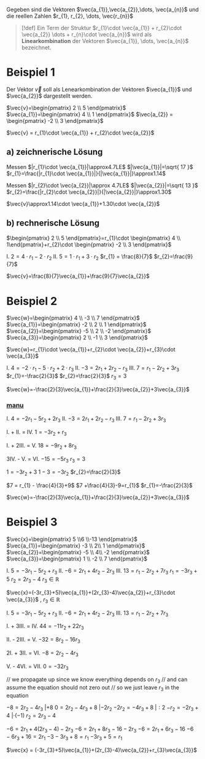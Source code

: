 Gegeben sind die Vektoren $\vec{a_{1}},\vec{a_{2}},\dots, \vec{a_{n}}$
und die reellen Zahlen $r_{1}, r_{2}, \dots, \vec{r_{n}}$

> [!def] Ein Term der Struktur 
> $r_{1}\cdot \vec{a_{1}} + r_{2}\cdot \vec{a_{2}} \dots + r_{n}\cdot \vec{a_{n}}$
> wird als **Linearkombination** der Vektoren $\vec{a_{1}}, \dots, \vec{a_{n}}$ bezeichnet.

# Beispiel 1
Der Vektor $\vec{v}$ soll als Lenearkombination der Vektoren $\vec{a_{1}}$ und $\vec{a_{2}}$ dargestellt werden.

$\vec{v}=\begin{pmatrix} 2 \\ 5 \end{pmatrix}$
$\vec{a_{1}}=\begin{pmatrix} 4 \\ 1 \end{pmatrix}$
$\vec{a_{2}} = \begin{pmatrix} -2 \\ 3 \end{pmatrix}$

$\vec{v} = r_{1}\cdot \vec{a_{1}} + r_{2}\cdot \vec{a_{2}}$

## a) zeichnerische Lösung

Messen
$|r_{1}\cdot \vec{a_{1}}|\approx4.7LE$
$|\vec{a_{1}}|=\sqrt{ 17 }$
$r_{1}=\frac{|r_{1}\cdot \vec{a_{1}}|}{|\vec{a_{1}}|}\approx1.14$

Messen
$|r_{2}\cdot \vec{a_{2}}|\approx 4.7LE$
$|\vec{a_{2}}|=\sqrt{ 13 }$
$r_{2}=\frac{|r_{2}\cdot \vec{a_{2}}|}{|\vec{a_{2}}|}\approx1.30$

$\vec{v}\approx1.14\cdot \vec{a_{1}}+1.30\cdot \vec{a_{2}}$

## b) rechnerische Lösung

$\begin{pmatrix} 2 \\ 5 \end{pmatrix}=r_{1}\cdot \begin{pmatrix} 4 \\ 1\end{pmatrix}+r_{2}\cdot \begin{pmatrix} -2 \\ 3 \end{pmatrix}$

 I.  $2 = 4\cdot r_{1}-2\cdot r_{2}$
 II. $5=1\cdot r_{1}+3\cdot r_{2}$
$r_{1} = \frac{8}{7}$
$r_{2}=\frac{9}{7}$

$\vec{v}=\frac{8}{7}\vec{a_{1}}+\frac{9}{7}\vec{a_{2}}$

# Beispiel 2
$\vec{w}=\begin{pmatrix} 4 \\ -3 \\ 7 \end{pmatrix}$
$\vec{a_{1}}=\begin{pmatrix} -2 \\ 2 \\ 1 \end{pmatrix}$
$\vec{a_{2}}=\begin{pmatrix} -5 \\ 2 \\ -2 \end{pmatrix}$
$\vec{a_{3}}=\begin{pmatrix} 2 \\ -1 \\ 3 \end{pmatrix}$

$\vec{w}=r_{1}\cdot \vec{a_{1}}+r_{2}\cdot \vec{a_{2}}+r_{3}\cdot \vec{a_{3}}$

 I.   $4 = -2\cdot r_{1}-5\cdot r_{2}+2\cdot r_{3}$
 II.  $-3=2r_{1}+2r_{2}-r_{3}$
 III. $7=r_{1}-2r_{2}+3r_{3}$
$r_{1}=-\frac{2}{3}$
$r_{2}=\frac{2}{3}$
$r_{3}=3$

$\vec{w}=-\frac{2}{3}\vec{a_{1}}+\frac{2}{3}\vec{a_{2}}+3\vec{a_{3}}$

### [manu](../../Abkürzungen#manu)

 I.   $4 = -2r_{1}-5r_{2}+2r_{3}$
 II.  $-3=2r_{1}+2r_{2}-r_{3}$
 III. $7=r_{1}-2r_{2}+3r_{3}$

I. + II. = IV.
$1=-3r_{2}+r_{3}$

I. + 2III. = V.
$18=-9r_{2}+8r_{3}$

3IV. - V. = VI.
$-15=-5r_{3}$
$r_{3} = 3$

$1=-3r_{2} + 3$
$1 - 3 = -3r_{2}$
$r_{2}=\frac{2}{3}$

$7 = r_{1} - \frac{4}{3}+9$
$7 +\frac{4}{3}-9=r_{1}$
$r_{1}=-\frac{2}{3}$

$\vec{w}=-\frac{2}{3}\vec{a_{1}}+\frac{2}{3}\vec{a_{2}}+3\vec{a_{3}}$

# Beispiel 3
$\vec{x}=\begin{pmatrix} 5 \\6 \\-13 \end{pmatrix}$
$\vec{a_{1}}=\begin{pmatrix} -3 \\ 2\\ 1 \end{pmatrix}$
$\vec{a_{2}}=\begin{pmatrix} -5 \\ 4\\ -2 \end{pmatrix}$
$\vec{a_{3}}=\begin{pmatrix} 1 \\ -2 \\ 7 \end{pmatrix}$

 I.   $5=-3r_{1}-5r_{2}+r_{3}$
 II.  $-6=2r_{1}+4r_{2}-2r_{3}$
 III. $13=r_{1}-2r_{2}+7r_{3}$
$r_{1}=-3r_{3}+5$
$r_{2}=2r_{3}-4$
$r_{3} \in \mathbb{R}$

$\vec{x}=(-3r_{3}+5)\vec{a_{1}}+(2r_{3}-4)\vec{a_{2}}+r_{3}\cdot \vec{a_{3}}$ , $r_{3} \in \mathbb{R}$

 I.   $5=-3r_{1}-5r_{2}+r_{3}$
 II.  $-6=2r_{1}+4r_{2}-2r_{3}$
 III. $13=r_{1}-2r_{2}+7r_{3}$

I. + 3III. = IV.
$44=-11r_{2}+22r_{3}$

II. - 2III. = V.
$-32=8r_{2}-16r_{3}$

2I. + 3II. = VI.
$-8=2r_{2}-4r_{3}$

V. - 4VI. = VII.
$0 = -32r_{3}$

// we propagate up since we know everything depends on $r_{3}$
// and can assume the equation should not zero out
// so we just leave $r_{3}$ in the equation

$-8 = 2r_{2} -4r_{3}$ $|+8$
$0 = 2r_{2}-4r_{3}+8$ $|-2r_{2}$
$-2r_{2} = -4r_{3}+8$ $|:2$
$-r_{2}=-2r_{3}+4$ $|\cdot(-1)$
$r_{2}=2r_{3}-4$

$-6=2r_{1}+4(2r_{3}-4)-2r_{3}$
$-6 = 2r_{1} + 8r_{3} -16 -2r_{3}$
$-6 = 2r_{1} + 6r_{3}-16$
$-6 - 6r_{3} + 16 = 2r_{1}$
$-3 - 3r_{3} + 8 = r_{1}$
$-3r_{3} + 5 = r_{1}$

$\vec{x} = (-3r_{3}+5)\vec{a_{1}}+(2r_{3}-4)\vec{a_{2}}+r_{3}\vec{a_{3}}$
